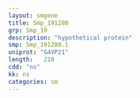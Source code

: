 ```yaml
---
layout: smgene
title: Smp_191280
grp: Smp_19
description: "hypothetical protein"
smp: Smp_191280.1
uniprot: "G4VP21"
length:   210
cdd: "ns"
kk: ns
categories: sm
---
```


